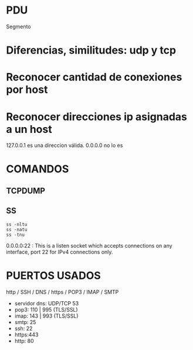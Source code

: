 # PDU
Segmento

# Diferencias, similitudes: udp y tcp

# Reconocer cantidad de conexiones por host

# Reconocer direcciones ip asignadas a un host
127.0.0.1 es una direccion válida.
0.0.0.0 no lo es

# COMANDOS
## TCPDUMP
## SS
    ss -nltu
    ss -natu
    ss -tnu


0.0.0.0:22 : This is a listen socket which accepts connections on any interface, port 22 for IPv4 connections only.


# PUERTOS USADOS
http / SSH / DNS / https / POP3 / IMAP / SMTP
- servidor dns: UDP/TCP 53
- pop3: 110 | 995 (TLS/SSL)
- imap: 143 | 993 (TLS/SSL)
- smtp: 25 
- ssh:  22
- https:443
- http: 80